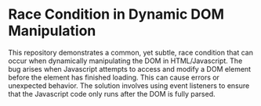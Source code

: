 # Race Condition in Dynamic DOM Manipulation

This repository demonstrates a common, yet subtle, race condition that can occur when dynamically manipulating the DOM in HTML/Javascript. The bug arises when Javascript attempts to access and modify a DOM element before the element has finished loading. This can cause errors or unexpected behavior. The solution involves using event listeners to ensure that the Javascript code only runs after the DOM is fully parsed.